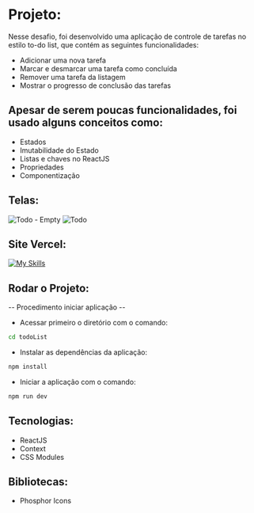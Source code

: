 # Projeto:

Nesse desafio, foi desenvolvido uma aplicação de controle de tarefas no estilo to-do list, que contém as seguintes funcionalidades:

- Adicionar uma nova tarefa
- Marcar e desmarcar uma tarefa como concluída
- Remover uma tarefa da listagem
- Mostrar o progresso de conclusão das tarefas

## Apesar de serem poucas funcionalidades, foi usado alguns conceitos como:

- Estados
- Imutabilidade do Estado
- Listas e chaves no ReactJS
- Propriedades
- Componentização

## Telas:

![Todo - Empty](https://github.com/Marcos-vvc/todoList/assets/98921788/8a52719a-2b0a-470a-92e0-84fec600a458)
![Todo](https://github.com/Marcos-vvc/todoList/assets/98921788/433ddc0b-ed47-4264-8403-75aab8611179)


## Site Vercel:
[![My Skills](https://skillicons.dev/icons?i=vercel)](https://todo-list-gamma-puce.vercel.app) 

## Rodar o Projeto: 

-- Procedimento iniciar aplicação --

-   Acessar primeiro o diretório com o comando:

```bash
cd todoList
```
-   Instalar as dependências da aplicação:

```bash
npm install
```

-   Iniciar a aplicação com o comando:

```bash
npm run dev
```
## Tecnologias:
- ReactJS
- Context
- CSS Modules

## Bibliotecas:
- Phosphor Icons
